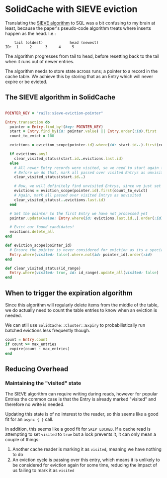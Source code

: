 # SolidCache with SIEVE eviction

Translating the [SIEVE algorithm](https://yazhuozhang.com/assets/pdf/nsdi24-sieve.pdf) to SQL was a bit confusing to my
brain at least, because the paper's pseudo-code algorithm treats where inserts happen as the head. I.e.:

```
    tail (oldest)            head (newest)
ID:  1     2      3     4     5

```

The algorithm progresses from tail to head, before resetting back to the tail when it runs out of newer entries.

The algorithm needs to store state across runs; a pointer to a record in the cache table. We achieve this by storing
that as an Entry which will never expire or be evicted.

## The SIEVE algorithm in SolidCache

```ruby

POINTER_KEY = "rails:sieve-eviction-pointer"

Entry.transaction do
  pointer = Entry.find_by!(key: POINTER_KEY)
  start = Entry.find_by(id: pointer.value) || Entry.order(:id).first
  count_to_evict = 100

  evictions = eviction_scope(pointer.id).where(id: start.id..).first(count_to_evict)

  if evictions.any?
    clear_visited_status(start.id..evictions.last.id)
  else
    # All newer Entry records were visited, so we need to start again from the very oldest
    # Before we do that, mark all passed over visited Entrys as unvisited
    clear_visited_status(start.id..)

    # Now, we will definitely find unvisited Entrys, since we just set a bunch to unvisited
    evictions = eviction_scope(pointer.id).first(count_to_evict)
    # Again, mark all passed over visited Entrys as unvisited
    clear_visited_status(..evictions.last.id)
  end

  # Set the pointer to the first Entry we have not processed yet
  pointer.update(value: Entry.where(id: evictions.last.id..).order(:id).first.id)

  # Evict our found candidates!
  evictions.delete_all
end

def eviction_scope(pointer_id)
  # Ensure the pointer is never considered for eviction as its a special cache entry we rely on
  Entry.where(visited: false).where.not(id: pointer_id).order(:id)
end

def clear_visited_status(id_range)
  Entry.where(visited: true, id: id_range).update_all(visited: false)
end
```

## When to trigger the expiration algorithm

Since this algorithm will regularly delete items from the middle of the table, we do actually need to count the table
entries to know when an eviction is needed.

We can still use `SolidCache::Cluster::Expiry` to probabilistically run batched evictions less frequently though.

```ruby
count = Entry.count
if count >= max_entries
  expire(count - max_entries)
end
```

## Reducing Overhead

### Maintaining the "visited" state

The SIEVE algorithm can require writing during reads, however for popular Entries the common case is that the Entry is
already marked "visited" and therefore no write is needed.

Updating this state is of no interest to the reader, so this seems like a good fit for an `async { }` call.

In addition, this seems like a good fit for `SKIP LOCKED`. If a cache read is attempting to set `visited` to `true`
but a lock prevents it, it can only mean a couple of things:

1. Another cache reader is marking it as `visited`, meaning we have nothing to do
2. An eviction cycle is passing over this entry, which means it is unlikely to be considered for eviction again for some
   time, reducing the impact of us failing to mark it as `visited`
